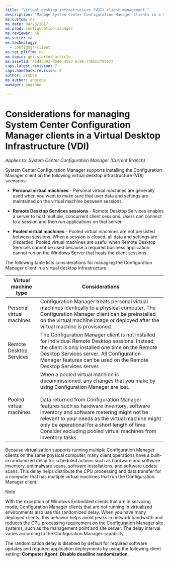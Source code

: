 ```yaml
---
title: "Virtual desktop infrastructure (VDI) client management "
description: "Manage System Center Configuration Manager clients in a virtual desktop infrastructure (VDI)."
ms.custom: na
ms.date: 04/23/2017
ms.prod: configuration-manager
ms.reviewer: na
ms.suite: na
ms.technology:
  - configmgr-client
ms.tgt_pltfrm: na
ms.topic: get-started-article
ms.assetid: abd45393-d84e-4583-bc80-74bbb3709577
caps.latest.revision: 7
caps.handback.revision: 0
author: arob98
ms.author: angrobe
manager: angrobe

---
```

# Considerations for managing System Center Configuration Manager clients  in a Virtual Desktop Infrastructure (VDI)

*Applies to: System Center Configuration Manager (Current Branch)*

System Center Configuration Manager supports installing the Configuration Manager client on the following virtual desktop infrastructure (VDI) scenarios:  

-   **Personal virtual machines** - Personal virtual machines are generally used when you want to make sure that user data and settings are maintained on the virtual machine between sessions.  

-   **Remote Desktop Services sessions** - Remote Desktop Services enables a server to host multiple, concurrent client sessions. Users can connect to a session and then run applications on that server.  

-   **Pooled virtual machines** - Pooled virtual machines are not persisted between sessions. When a session is closed, all data and settings are discarded. Pooled virtual machines are useful when Remote Desktop Services cannot be used because a required business application cannot run on the Windows Server that hosts the client sessions.  

 The following table lists considerations for managing the Configuration Manager client in a virtual desktop infrastructure.  

|Virtual machine type|Considerations|  
|--------------------------|--------------------|  
|Personal virtual machines|Configuration Manager treats personal virtual machines identically to a physical computer. The Configuration Manager client can be preinstalled on the virtual machine image or deployed after the virtual machine is provisioned.|  
|Remote Desktop Services|The Configuration Manager client is not installed for individual Remote Desktop sessions. Instead, the client is only installed one time on the Remote Desktop Services server. All Configuration Manager features can be used on the Remote Desktop Services server.|  
|Pooled virtual machines|When a pooled virtual machine is decommissioned, any changes that you make by using Configuration Manager are lost.<br /><br /> Data returned from Configuration Manager features such as hardware inventory, software inventory and software metering might not be relevant to your needs as the virtual machine might only be operational for a short length of time. Consider excluding pooled virtual machines from inventory tasks.|  

 Because virtualization supports running multiple Configuration Manager clients on the same physical computer, many client operations have a built-in randomized delay for scheduled actions such as hardware and software inventory, antimalware scans, software installations, and software update scans. This delay helps distribute the CPU processing and data transfer for a computer that has multiple virtual machines that run the Configuration Manager client.  

> [!NOTE]  
>  With the exception of Windows Embedded clients that are in servicing mode, Configuration Manager clients that are not running in virtualized environments also use this randomized delay. When you have many deployed clients, this behavior helps avoid peaks in network bandwidth and reduces the CPU processing requirement on the Configuration Manager site systems, such as the management point and site server. The delay interval varies according to the Configuration Manager capability.  
>   
>  The randomization delay is disabled by default for required software updates and required application deployments by using the following client setting: **Computer Agent**: **Disable deadline randomization**.
